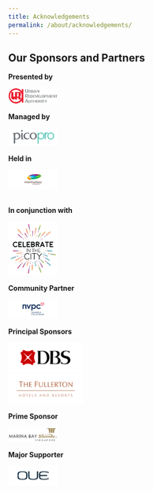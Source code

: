 ```yaml
---
title: Acknowledgements
permalink: /about/acknowledgements/
---
```

## Our Sponsors and Partners

**Presented by**
<div style="width:20%"><a href="https://www.google.com"><img src="/images/logos/uralogo.png" alt="URA" /></a></div>

**Managed by**
<div style="width:20%"><a href="https://www.google.com"><img src="/images/logos/pico.png" alt="pico" /></a></div>

**Held in**

<div style="width:20%"><a href="https://www.google.com"><img src="/images/logos/mb-sponsor-logo.png" alt="marina" /></a></div><br>

**In conjunction with**

<div style="width:20%"><a href="https://www.google.com"><img src="/images/logos/citc.jpg" alt="celebrate-in-the-city" /></a></div>

**Community Partner**

<div style="width:20%"><a href="https://www.google.com"><img src="/images/logos/NVPC.png" alt="NVPC" /></a></div>

**Principal Sponsors**

<div style="width:30%"><a href="https://www.google.com"><img src="/images/logos/dbs-sponsor-logo.png" alt="dbs" /></a></div>
<div style="width:30%"><a href="https://www.google.com"><img src="/images/logos/fullerton-sponsor-logo.png" alt="fullerton" /></a></div>

**Prime Sponsor**

<div style="width:20%"><a href="https://www.google.com"><img src="/images/logos/mbs.png" alt="marina bay sands" /></a></div>

**Major Supporter**

<div style="width:20%"><a href="https://www.google.com"><img src="/images/logos/OUE.png" alt="OUE" /></a></div>

